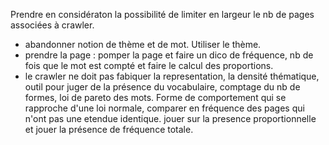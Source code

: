 Prendre en considératon la possibilité de limiter en largeur le nb de pages associées à crawler.

* abandonner notion de thème et de mot. Utiliser le thème.
* prendre la page : pomper la page et faire un dico de fréquence, nb de fois que le mot est compté et faire le calcul des proportions.
* le crawler ne doit pas fabiquer la representation, la densité thématique, outil pour juger de la présence du vocabulaire, comptage du nb de formes, loi de pareto des mots. Forme de comportement qui se rapproche d'une loi normale, comparer en fréquence des pages qui n'ont pas une etendue identique.
jouer sur la presence proportionnelle et jouer la présence de fréquence totale.
